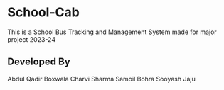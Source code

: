 # School-Cab
This is a School Bus Tracking and Management System made for major project 2023-24

## Developed By
Abdul Qadir Boxwala
Charvi Sharma
Samoil Bohra
Sooyash Jaju
